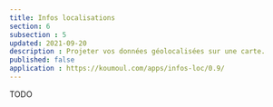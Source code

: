 ```yaml
---
title: Infos localisations
section: 6
subsection : 5
updated: 2021-09-20
description : Projeter vos données géolocalisées sur une carte.
published: false
application : https://koumoul.com/apps/infos-loc/0.9/
---
```


TODO
